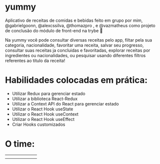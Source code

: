 # yummy

  Aplicativo de receitas de comidas e bebidas feito em grupo por mim, @gabrielgoonn, @alexcssilva, @thomazpro
, e @vazmatheus como projeto de conclusão do módulo de front-end na trybe 💚

  Na yummy você pode consultar diversas receitas pelo app, filtar pela sua categoria, nacionalidade, favoritar uma receita, salvar seu progresso, consultar suas receitas ja concluidas e favoritadas, explorar receitas por ingredientes ou nacionalidades, ou pesquisar usando diferentes filtros referentes ao titulo da receita!

# Habilidades colocadas em prática:

  * Utilizar Redux para gerenciar estado
  * Utilizar a biblioteca React-Redux
  * Utilizar a Context API do React para gerenciar estado
  * Utilizar o React Hook useState
  * Utilizar o React Hook useContext
  * Utilizar o React Hook useEffect
  * Criar Hooks customizados

# O time:

<table>
  <tbody>
    <tr>
      <td>
        <img style="width: 5px" src="https://media-exp1.licdn.com/dms/image/C4E03AQEiKJw6sGngXA/profile-displayphoto-shrink_800_800/0/1643754528114?e=1653523200&v=beta&t=UfXQI7q5Nwtk6PfF_VCXZjOSUOn1UhwcDLJYQzRotqA"/>
      </td>
      <td>
        <img style="width: 5px" src="https://media-exp1.licdn.com/dms/image/C5603AQFFd7_vj9XyTg/profile-displayphoto-shrink_800_800/0/1623251086464?e=1653523200&v=beta&t=Z25XNB6Qr_VD0w_hG_Pe7h9w82_5yD_VslWxdmzJK6g"/>
      </td>
      <td>
        <img style="width: 5px" src="https://media-exp1.licdn.com/dms/image/C4E03AQFV43spQIBWPQ/profile-displayphoto-shrink_800_800/0/1632263153466?e=2147483647&v=beta&t=rpxgiZ-fYyklZuZnpJmxKSA5J7GiFqTA5zqQIdUYo7c"/>
      </td>
      <td>
        <img style="width: 5px" src="https://ca.slack-edge.com/TMDDFEPFU-U02EMAMHNPQ-b0bd7393b35b-512"/>
      </td>
      <td>
        <img style="width: 5px" src="https://media-exp1.licdn.com/dms/image/C4E03AQE-H9YIQ0slTA/profile-displayphoto-shrink_800_800/0/1647962774162?e=1653523200&v=beta&t=XC0jytIGAlXCeiVJR-MXfcBNvuLPp4XOjl3Z9O0wVMc"/>
      </td>
    </tr>
  </tbody>
</table>
